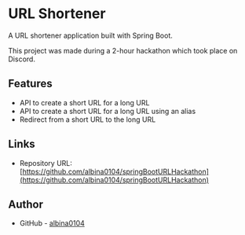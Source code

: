 # URL Shortener

A URL shortener application built with Spring Boot.

This project was made during a 2-hour hackathon which took place on Discord.

## Features

- API to create a short URL for a long URL
- API to create a short URL for a long URL using an alias
- Redirect from a short URL to the long URL

## Links
- Repository URL: [https://github.com/albina0104/springBootURLHackathon](https://github.com/albina0104/springBootURLHackathon)

## Author
- GitHub - [albina0104](https://github.com/albina0104)
